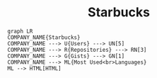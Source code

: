 <h1 align="center">Starbucks</h1>

```mermaid
graph LR
COMPANY_NAME{Starbucks}
COMPANY_NAME ---> U{Users} ---> UN[5]
COMPANY_NAME ---> R{Repositories} ---> RN[3]
COMPANY_NAME ---> G{Gists} ---> GN[1]
COMPANY_NAME ---> ML{Most Used<br>Languages}
ML --> HTML[HTML]
```
